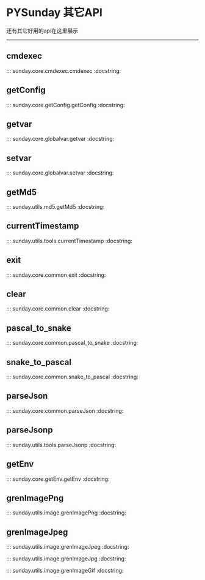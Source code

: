 # PYSunday 其它API

还有其它好用的api在这里展示

---

## cmdexec

::: sunday.core.cmdexec.cmdexec
    :docstring:

## getConfig

::: sunday.core.getConfig.getConfig
    :docstring:

## getvar

::: sunday.core.globalvar.getvar
    :docstring:

## setvar

::: sunday.core.globalvar.setvar
    :docstring:

## getMd5

::: sunday.utils.md5.getMd5
    :docstring:

## currentTimestamp

::: sunday.utils.tools.currentTimestamp
    :docstring:

## exit

::: sunday.core.common.exit
    :docstring:

## clear

::: sunday.core.common.clear
    :docstring:

## pascal_to_snake

::: sunday.core.common.pascal_to_snake
    :docstring:

## snake_to_pascal

::: sunday.core.common.snake_to_pascal
    :docstring:

## parseJson

::: sunday.core.common.parseJson
    :docstring:

## parseJsonp

::: sunday.utils.tools.parseJsonp
    :docstring:

## getEnv

::: sunday.core.getEnv.getEnv
    :docstring:

## grenImagePng

::: sunday.utils.image.grenImagePng
    :docstring:

## grenImageJpeg

::: sunday.utils.image.grenImageJpeg
    :docstring:

::: sunday.utils.image.grenImageJpg
    :docstring:

::: sunday.utils.image.grenImageGif
    :docstring:
